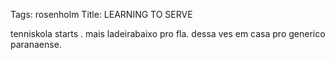 Tags: rosenholm
Title: LEARNING TO SERVE
  
tenniskola starts . mais ladeirabaixo pro fla. dessa ves em casa pro generico paranaense.